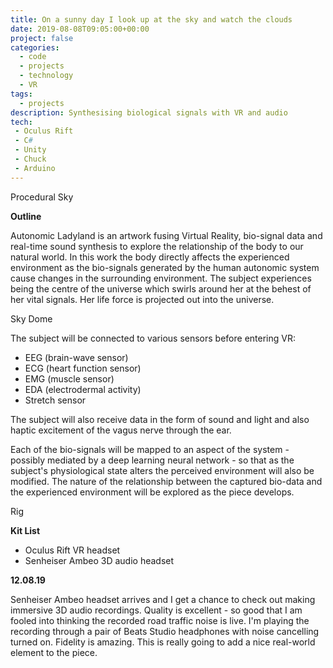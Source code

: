 ```yaml
---
title: On a sunny day I look up at the sky and watch the clouds
date: 2019-08-08T09:05:00+00:00
project: false
categories:
  - code
  - projects
  - technology
  - VR
tags:
  - projects
description: Synthesising biological signals with VR and audio
tech:
 - Oculus Rift
 - C#
 - Unity
 - Chuck
 - Arduino
---
```


<div class="img_row">
	<img class="col three" src="{{ site.baseurl }}/images/autonomicladyland/ALSky.jpg" alt="" title="Procedural clouds"/>
</div>
<div class="col three caption">
	Procedural Sky
</div>

**Outline**

Autonomic Ladyland is an artwork fusing Virtual Reality, bio-signal data and real-time sound synthesis to explore the relationship of the body to our natural world. In this work the body directly affects the experienced environment as the bio-signals generated by the human autonomic system cause changes in the surrounding environment. The subject experiences being the centre of the universe which swirls around her at the behest of her vital signals. Her life force is projected out into the universe.

<div class="img_row">
	<img class="col two left" src="{{ site.baseurl }}/images/autonomicladyland/IMG-1826.JPG" alt="" title="Sky Dome"/>
</div>
<div class="caption_row">
    <div class="col one left caption">Sky Dome</div>
</div>

The subject will be connected to various sensors before entering VR:
-   EEG (brain-wave sensor)
-   ECG (heart function sensor)
-   EMG (muscle sensor)
-   EDA (electrodermal activity)
-   Stretch sensor

The subject will also receive data in the form of sound and light and also haptic excitement of the vagus nerve through the ear.

Each of the bio-signals will be mapped to an aspect of the system - possibly mediated by a deep learning neural network - so that as the subject's physiological state alters the perceived environment will also be modified. The nature of the relationship between the captured bio-data and the experienced environment will be explored as the piece develops.
 

<div class="img_row">
	<img class="col two left" src="{{ site.baseurl }}/images/autonomicladyland/IMG-1825.JPG" alt="" title="Rig"/>
</div>
<div class="caption_row">
    <div class="col one left caption">Rig</div>
</div>

**Kit List**

- Oculus Rift VR headset
- Senheiser Ambeo 3D audio headset

**12.08.19**

Senheiser Ambeo headset arrives and I get a chance to check out making immersive 3D audio recordings. Quality is excellent - so good that I am fooled into thinking the recorded road traffic noise is live. I'm playing the recording through a pair of Beats Studio headphones with noise cancelling turned on. Fidelity is amazing. This is really going to add a nice real-world element to the piece.
